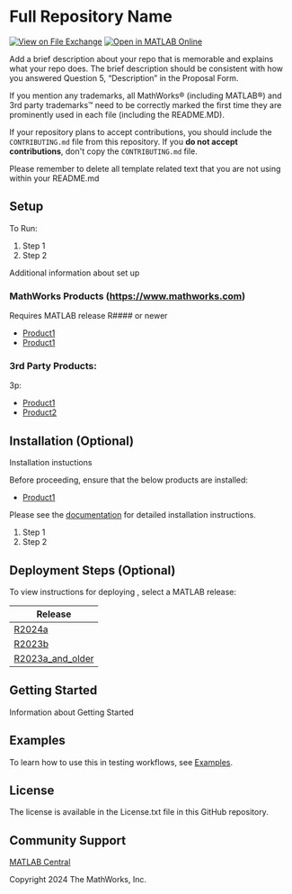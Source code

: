 # Full Repository Name 
<!-- This is the "Title of the contribution" that was approved during the Community Contribution Review Process --> 

[![View <File Exchange Title> on File Exchange](https://www.mathworks.com/matlabcentral/images/matlab-file-exchange.svg)](https://www.mathworks.com/matlabcentral/fileexchange/####-file-exchange-title) [![Open in MATLAB Online](https://www.mathworks.com/images/responsive/global/open-in-matlab-online.svg)](https://matlab.mathworks.com/open/github/v1?repo=owner/title&project=title.prj&file=example.mlx) 
<!-- Add the "File Exchange" icon to the README if this repo also appears on File Exchange via the "Connect to GitHub" feature --> 
<!-- Add the "Open in MATLAB Online" icon to the README to open a particular file on MATLAB Online --> 

Add a brief description about your repo that is memorable and explains what your repo does.  The brief description should be consistent with how you answered Question 5, “Description” in the Proposal Form.

<!--- If your project includes a visualation or any images or an App please include a screenshot in this README --->

If you mention any trademarks, all MathWorks&reg; (including MATLAB&reg;)  and 3rd party trademarks&trade; need to be correctly marked the first time they are prominently used in each file (including the README.MD).  
<!--- Markdown supports the following HTML entities: © - &copy;  ® - &reg;  ™ - &trade;
More information about Trademarks can be found internally within the Checklist for Community Contributions and Supportfiles Confluence page--->

If your repository plans to accept contributions, you should include the `CONTRIBUTING.md` file from this repository.  If you **do not accept contributions**, don't copy the `CONTRIBUTING.md` file.

Please remember to delete all template related text that you are not using within your README.md

<!--- Please remember to delete all template related text that you are not using within your README.md ---> 

## Setup 
To Run:
1. Step 1
2. Step 2

Additional information about set up

### MathWorks Products (https://www.mathworks.com)

Requires MATLAB release R#### or newer
- [Product1](https://url-to-product1)
- [Product1](https://url-to-product1)

### 3rd Party Products:
3p:
- [Product1](https://url-to-product1)
- [Product2](https://url-to-product2)

## Installation (Optional)
Installation instuctions

Before proceeding, ensure that the below products are installed:  
* [Product1](https://url-to-product1) 

Please see the [documentation](Documentation/Installation.md) for detailed installation instructions. 
<!--- Make sure you have a Installation.md document in the Documentation folder if you are to follow this formatting.  You can choose your own folder formatting if you prefer --->

1. Step 1
2. Step 2

## Deployment Steps (Optional) 

To view instructions for deploying <insert repo name>, select a MATLAB release: 
<!--- This is for Repos that utillize Releases in GitHub --->

| Release |
| ------- |
| [R2024a](releases/R2024a/README.md) |
| [R2023b](releases/R2023b/README.md) |
| [R2023a\_and\_older](releases/R2023a_and_older/README.md) |

## Getting Started 
Information about Getting Started
<!--- List or link to any relevent Documentation to help the user Get Started --->

## Examples
To learn how to use this in testing workflows, see [Examples](/examples/). 
<!--- Make sure you have a repo set up correctly if you are to follow this formatting --->

## License
<!--- Make sure you have a License.txt within your Repo --->

The license is available in the License.txt file in this GitHub repository.

## Community Support
[MATLAB Central](https://www.mathworks.com/matlabcentral)

Copyright 2024 The MathWorks, Inc.

<!--- Do not forget to the add the SECURITY.md to this repo --->
<!--- Add Topics #Topics to your Repo such as #MATLAB  --->

<!--- This is my comment --->

<!-- Include any Trademarks if this is the first time mentioning trademarked products (For Example:  MATLAB&reg; Simulink&reg; Trademark&trade; Simulink Test&#8482;) --> 

